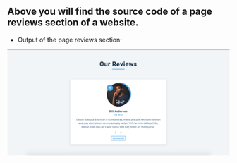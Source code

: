 ## Above you will find the source code of a page reviews section of a website.

- Output of the page reviews section:

![output](./output.png)
